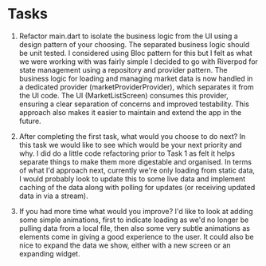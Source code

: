 # Tasks

1. Refactor main.dart to isolate the business logic from the UI using a design pattern of your choosing. The separated business logic should be unit tested.
I considered using Bloc pattern for this but I felt as what we were working with was fairly simple I decided to go with Riverpod for state management using a repository and provider pattern. The business logic for loading and managing market data is now handled in a dedicated provider (marketProviderProvider), which separates it from the UI code. The UI (MarketListScreen) consumes this provider, ensuring a clear separation of concerns and improved testability. This approach also makes it easier to maintain and extend the app in the future.

2. After completing the first task, what would you choose to do next? In this task we would like to see which would be your next priority and why.
I did do a little code refactoring prior to Task 1 as felt it helps separate things to make them more digestable and organised. In terms of what I'd approach next, currently we're only loading from static data, I would probably look to update this to some live data and implement caching of the data along with polling for updates (or receiving updated data in via a stream).

3. If you had more time what would you improve?
I'd like to look at adding some simple animations, first to indicate loading as we'd no longer be pulling data from a local file, then also some very subtle animations as elements come in giving a good experience to the user. It could also be nice to expand the data we show, either with a new screen or an expanding widget.